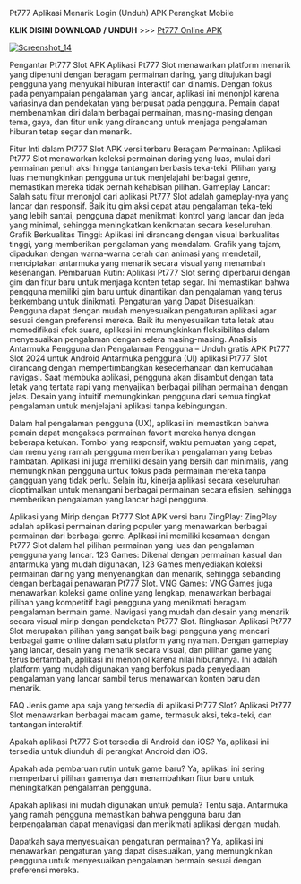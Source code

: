 Pt777 Aplikasi Menarik Login (Unduh) APK Perangkat Mobile

<p dir="auto"><strong>KLIK DISINI DOWNLOAD / UNDUH</strong> >>> <a href="https://t.ly/apk-games" rel="nofollow">Pt777 Online APK</a></p>

<p dir="auto"><a target="_blank" rel="noopener noreferrer" href="https://t.ly/apidanair"><img src="https://dalem.store/images/giftdaftarkun.gif" alt="Screenshot_14" style="max-width: 100%;"></a></p>

Pengantar Pt777 Slot APK
Aplikasi Pt777 Slot menawarkan platform menarik yang dipenuhi dengan beragam permainan daring, yang ditujukan bagi pengguna yang menyukai hiburan interaktif dan dinamis. Dengan fokus pada penyampaian pengalaman yang lancar, aplikasi ini menonjol karena variasinya dan pendekatan yang berpusat pada pengguna. Pemain dapat membenamkan diri dalam berbagai permainan, masing-masing dengan tema, gaya, dan fitur unik yang dirancang untuk menjaga pengalaman hiburan tetap segar dan menarik.

Fitur Inti dalam Pt777 Slot APK versi terbaru
Beragam Permainan: Aplikasi Pt777 Slot menawarkan koleksi permainan daring yang luas, mulai dari permainan penuh aksi hingga tantangan berbasis teka-teki. Pilihan yang luas memungkinkan pengguna untuk menjelajahi berbagai genre, memastikan mereka tidak pernah kehabisan pilihan.
Gameplay Lancar: Salah satu fitur menonjol dari aplikasi Pt777 Slot adalah gameplay-nya yang lancar dan responsif. Baik itu gim aksi cepat atau pengalaman teka-teki yang lebih santai, pengguna dapat menikmati kontrol yang lancar dan jeda yang minimal, sehingga meningkatkan kenikmatan secara keseluruhan.
Grafik Berkualitas Tinggi: Aplikasi ini dirancang dengan visual berkualitas tinggi, yang memberikan pengalaman yang mendalam. Grafik yang tajam, dipadukan dengan warna-warna cerah dan animasi yang mendetail, menciptakan antarmuka yang menarik secara visual yang menambah kesenangan.
Pembaruan Rutin: Aplikasi Pt777 Slot sering diperbarui dengan gim dan fitur baru untuk menjaga konten tetap segar. Ini memastikan bahwa pengguna memiliki gim baru untuk dinantikan dan pengalaman yang terus berkembang untuk dinikmati.
Pengaturan yang Dapat Disesuaikan: Pengguna dapat dengan mudah menyesuaikan pengaturan aplikasi agar sesuai dengan preferensi mereka. Baik itu menyesuaikan tata letak atau memodifikasi efek suara, aplikasi ini memungkinkan fleksibilitas dalam menyesuaikan pengalaman dengan selera masing-masing.
Analisis Antarmuka Pengguna dan Pengalaman Pengguna – Unduh gratis APK Pt777 Slot 2024 untuk Android
Antarmuka pengguna (UI) aplikasi Pt777 Slot dirancang dengan mempertimbangkan kesederhanaan dan kemudahan navigasi. Saat membuka aplikasi, pengguna akan disambut dengan tata letak yang tertata rapi yang menyajikan berbagai pilihan permainan dengan jelas. Desain yang intuitif memungkinkan pengguna dari semua tingkat pengalaman untuk menjelajahi aplikasi tanpa kebingungan.

Dalam hal pengalaman pengguna (UX), aplikasi ini memastikan bahwa pemain dapat mengakses permainan favorit mereka hanya dengan beberapa ketukan. Tombol yang responsif, waktu pemuatan yang cepat, dan menu yang ramah pengguna memberikan pengalaman yang bebas hambatan. Aplikasi ini juga memiliki desain yang bersih dan minimalis, yang memungkinkan pengguna untuk fokus pada permainan mereka tanpa gangguan yang tidak perlu. Selain itu, kinerja aplikasi secara keseluruhan dioptimalkan untuk menangani berbagai permainan secara efisien, sehingga memberikan pengalaman yang lancar bagi pengguna.

Aplikasi yang Mirip dengan Pt777 Slot APK versi baru
ZingPlay: ZingPlay adalah aplikasi permainan daring populer yang menawarkan berbagai permainan dari berbagai genre. Aplikasi ini memiliki kesamaan dengan Pt777 Slot dalam hal pilihan permainan yang luas dan pengalaman pengguna yang lancar.
123 Games: Dikenal dengan permainan kasual dan antarmuka yang mudah digunakan, 123 Games menyediakan koleksi permainan daring yang menyenangkan dan menarik, sehingga sebanding dengan berbagai penawaran Pt777 Slot.
VNG Games: VNG Games juga menawarkan koleksi game online yang lengkap, menawarkan berbagai pilihan yang kompetitif bagi pengguna yang menikmati beragam pengalaman bermain game. Navigasi yang mudah dan desain yang menarik secara visual mirip dengan pendekatan Pt777 Slot.
Ringkasan
Aplikasi Pt777 Slot merupakan pilihan yang sangat baik bagi pengguna yang mencari berbagai game online dalam satu platform yang nyaman. Dengan gameplay yang lancar, desain yang menarik secara visual, dan pilihan game yang terus bertambah, aplikasi ini menonjol karena nilai hiburannya. Ini adalah platform yang mudah digunakan yang berfokus pada penyediaan pengalaman yang lancar sambil terus menawarkan konten baru dan menarik.

FAQ
Jenis game apa saja yang tersedia di aplikasi Pt777 Slot?
Aplikasi Pt777 Slot menawarkan berbagai macam game, termasuk aksi, teka-teki, dan tantangan interaktif.

Apakah aplikasi Pt777 Slot tersedia di Android dan iOS?
Ya, aplikasi ini tersedia untuk diunduh di perangkat Android dan iOS.

Apakah ada pembaruan rutin untuk game baru?
Ya, aplikasi ini sering memperbarui pilihan gamenya dan menambahkan fitur baru untuk meningkatkan pengalaman pengguna.

Apakah aplikasi ini mudah digunakan untuk pemula?
Tentu saja. Antarmuka yang ramah pengguna memastikan bahwa pengguna baru dan berpengalaman dapat menavigasi dan menikmati aplikasi dengan mudah.

Dapatkah saya menyesuaikan pengaturan permainan?
Ya, aplikasi ini menawarkan pengaturan yang dapat disesuaikan, yang memungkinkan pengguna untuk menyesuaikan pengalaman bermain sesuai dengan preferensi mereka.
